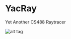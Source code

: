 # YacRay
Yet Another CS488 Raytracer

![alt tag](https://raw.githubusercontent.com/zero-impact/YacRay/master/images/reflect.png)
